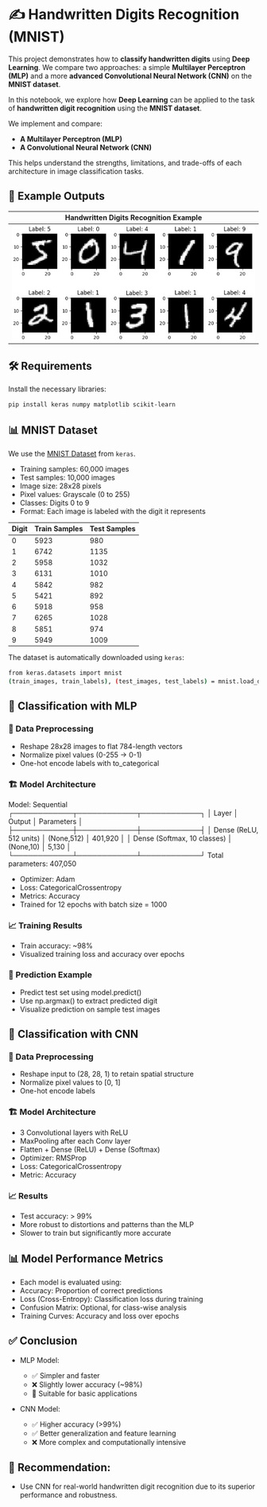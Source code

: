 # ✍️ Handwritten Digits Recognition (MNIST)

This project demonstrates how to **classify handwritten digits** using **Deep Learning**. We compare two approaches: a simple **Multilayer Perceptron (MLP)** and a more **advanced Convolutional Neural Network (CNN)** on the **MNIST dataset**.

In this notebook, we explore how **Deep Learning** can be applied to the task of **handwritten digit recognition** using the **MNIST dataset**.

We implement and compare:
- **A Multilayer Perceptron (MLP)**
- **A Convolutional Neural Network (CNN)**

This helps understand the strengths, limitations, and trade-offs of each architecture in image classification tasks.


## 📸 Example Outputs

| Handwritten Digits Recognition Example                                                |
| ------------------------------------------------------------------------------------- |
| ![handwritten_digits_recognition_example](handwritten_digits_recognition_example.jpg) |


## 🛠️ Requirements

Install the necessary libraries:

```bash
pip install keras numpy matplotlib scikit-learn
```


## 📊 MNIST Dataset

We use the [MNIST Dataset](https://keras.io/api/datasets/mnist/) from `keras`.
- Training samples: 60,000 images
- Test samples: 10,000 images
- Image size: 28x28 pixels
- Pixel values: Grayscale (0 to 255)
- Classes: Digits 0 to 9
- Format: Each image is labeled with the digit it represents

| Digit | Train Samples | Test Samples |
| ----- | ------------- | ------------ |
| 0     | 5923          | 980          |
| 1     | 6742          | 1135         |
| 2     | 5958          | 1032         |
| 3     | 6131          | 1010         |
| 4     | 5842          | 982          |
| 5     | 5421          | 892          |
| 6     | 5918          | 958          |
| 7     | 6265          | 1028         |
| 8     | 5851          | 974          |
| 9     | 5949          | 1009         |

The dataset is automatically downloaded using `keras`:
```bash
from keras.datasets import mnist
(train_images, train_labels), (test_images, test_labels) = mnist.load_data()
```


## 🔢 Classification with MLP

### 🔧 Data Preprocessing
- Reshape 28x28 images to flat 784-length vectors
- Normalize pixel values (0-255 → 0-1)
- One-hot encode labels with to_categorical

### 🏗️ Model Architecture
Model: Sequential
 ┌────────────┬────────────┬────────────┐
 │ Layer      │ Output     │ Parameters │
 ├────────────┼────────────┼────────────┤
 │ Dense (ReLU, 512 units) │ (None,512) │ 401,920     │
 │ Dense (Softmax, 10 classes) │ (None,10) │   5,130     │
 └────────────┴────────────┴────────────┘
Total parameters: 407,050

- Optimizer: Adam
- Loss: CategoricalCrossentropy
- Metrics: Accuracy
- Trained for 12 epochs with batch size = 1000

### 📈 Training Results
- Train accuracy: ~98%
- Visualized training loss and accuracy over epochs

### 🔮 Prediction Example
- Predict test set using model.predict()
- Use np.argmax() to extract predicted digit
- Visualize prediction on sample test images


## 🧠 Classification with CNN

### 🔧 Data Preprocessing
- Reshape input to (28, 28, 1) to retain spatial structure
- Normalize pixel values to [0, 1]
- One-hot encode labels

### 🏗️ Model Architecture
- 3 Convolutional layers with ReLU
- MaxPooling after each Conv layer
- Flatten + Dense (ReLU) + Dense (Softmax)
- Optimizer: RMSProp
- Loss: CategoricalCrossentropy
- Metric: Accuracy

### 📈 Results
- Test accuracy: > 99%
- More robust to distortions and patterns than the MLP
- Slower to train but significantly more accurate


## 📊 Model Performance Metrics
- Each model is evaluated using:
- Accuracy: Proportion of correct predictions
- Loss (Cross-Entropy): Classification loss during training
- Confusion Matrix: Optional, for class-wise analysis
- Training Curves: Accuracy and loss over epochs


## ✅ Conclusion
- MLP Model:
    - ✅ Simpler and faster
    - ❌ Slightly lower accuracy (~98%)
    - 🧪 Suitable for basic applications

- CNN Model:
    - ✅ Higher accuracy (>99%)
    - ✅ Better generalization and feature learning
    - ❌ More complex and computationally intensive


## 📌 Recommendation: 
- Use CNN for real-world handwritten digit recognition due to its superior performance and robustness.